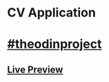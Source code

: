 # CV Application
# [#theodinproject](https://www.theodinproject.com/)
## [Live Preview](https://wingedotter5.github.io/cv-application/)
